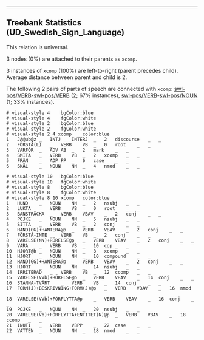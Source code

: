 

--------------------------------------------------------------------------------

## Treebank Statistics (UD_Swedish_Sign_Language)

This relation is universal.

3 nodes (0%) are attached to their parents as `xcomp`.

3 instances of `xcomp` (100%) are left-to-right (parent precedes child).
Average distance between parent and child is 2.

The following 2 pairs of parts of speech are connected with `xcomp`: [swl-pos/VERB]()-[swl-pos/VERB]() (2; 67% instances), [swl-pos/VERB]()-[swl-pos/NOUN]() (1; 33% instances).


~~~ conllu
# visual-style 4	bgColor:blue
# visual-style 4	fgColor:white
# visual-style 2	bgColor:blue
# visual-style 2	fgColor:white
# visual-style 2 4 xcomp	color:blue
1	JA@ub@z	_	INTJ	INTERJ	_	2	discourse	_	_
2	FÖRSTÅ(L)	_	VERB	VB	_	0	root	_	_
3	VARFÖR	_	ADV	AB	_	2	mark	_	_
4	SMITA	_	VERB	VB	_	2	xcomp	_	_
5	FRÅN	_	ADP	PP	_	6	case	_	_
6	SKÅL	_	NOUN	NN	_	4	nmod	_	_

~~~


~~~ conllu
# visual-style 10	bgColor:blue
# visual-style 10	fgColor:white
# visual-style 8	bgColor:blue
# visual-style 8	fgColor:white
# visual-style 8 10 xcomp	color:blue
1	HUND	_	NOUN	NN	_	2	nsubj	_	_
2	LUKTA	_	VERB	VB	_	0	root	_	_
3	BANSTRÄCKA	_	VERB	VBAV	_	2	conj	_	_
4	POJKE	_	NOUN	NN	_	5	nsubj	_	_
5	SITTA	_	VERB	VB	_	2	conj	_	_
6	HAND(GG)+HANTERA@p	_	VERB	VBAV	_	2	conj	_	_
7	FÖRSTÅ-INTE	_	VERB	VB	_	2	conj	_	_
8	VARELSE(NN)+RÖRELSE@p	_	VERB	VBAV	_	2	conj	_	_
9	VARA	_	VERB	VB	_	10	cop	_	_
10	HJORT@b	_	NOUN	NN	_	8	xcomp	_	_
11	HJORT	_	NOUN	NN	_	10	compound	_	_
12	HAND(GG)+HANTERA@p	_	VERB	VBAV	_	2	conj	_	_
13	HJORT	_	NOUN	NN	_	14	nsubj	_	_
14	IRRITERAD	_	VERB	VB	_	12	ccomp	_	_
15	VARELSE(VVb)+RÖRELSE@p	_	VERB	VBAV	_	14	conj	_	_
16	STANNA-TVÄRT	_	VERB	VB	_	14	conj	_	_
17	FORM(J)+BESKRIVNING+FORM(J)@p	_	VERB	VBAV	_	16	nmod	_	_
18	VARELSE(VVb)+FÖRFLYTTA@p	_	VERB	VBAV	_	16	conj	_	_
19	POJKE	_	NOUN	NN	_	20	nsubj	_	_
20	VARELSE(Vb)+FÖRFLYTTA+ENTITET(N)@p	_	VERB	VBAV	_	18	ccomp	_	_
21	INUTI	_	VERB	VBPP	_	22	case	_	_
22	VATTEN	_	NOUN	NN	_	18	nmod	_	_

~~~


